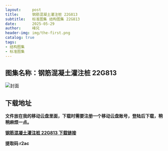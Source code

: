 ```yaml
---
layout:     post
title:      钢筋混凝土灌注桩 22G813
subtitle:   标准图集 结构图集 22G813
date:       2025-05-29
author:     峰兄
header-img: img/the-first.png
catalog: true
tags:
- 结构图集
- 标准图集
---
```

## 图集名称：钢筋混凝土灌注桩 22G813
![封面](https://pic1.imgdb.cn/item/6838130858cb8da5c819363f.jpg)


## 下载地址 ##
**文件放在我的移动云盘里面，下载时需要注册一个移动云盘账号，登陆后下载，稍稍麻烦一点。**  
  
[**钢筋混凝土灌注桩 22G813 下载链接**](https://caiyun.139.com/w/i/2nc6qKCx5pzuh)


**提取码 r2ac**

